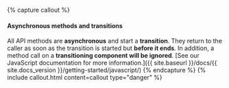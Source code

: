 {% capture callout %}
#### Asynchronous methods and transitions
All API methods are **asynchronous** and start a **transition**. They return to the caller as soon as the transition is started but **before it ends**. In addition, a method call on a **transitioning component will be ignored**.
[See our JavaScript documentation for more information.]({{ site.baseurl }}/docs/{{ site.docs_version }}/getting-started/javascript/)
{% endcapture %}
{% include callout.html content=callout type="danger" %}
